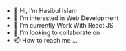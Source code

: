 - 👋 Hi, I’m Hasibul Islam
- 👀 I’m interested in Web Development
- 🌱 I’m currently Work With React JS
- 💞️ I’m looking to collaborate on 
- 📫 How to reach me ...
